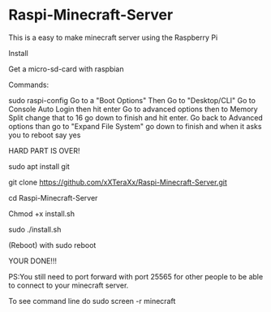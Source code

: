 # Raspi-Minecraft-Server
This is a easy to make minecraft server using the Raspberry Pi

Install

Get a micro-sd-card with raspbian

Commands:

sudo raspi-config
Go to a "Boot Options" Then Go to "Desktop/CLI"  Go to Console Auto Login then hit enter Go to advanced options then to Memory Split change that to 16 go down to finish and hit enter. Go back to Advanced options than go to "Expand File System" go down to finish and when it asks you to reboot say yes

HARD PART IS OVER!

sudo apt install git

git clone https://github.com/xXTeraXx/Raspi-Minecraft-Server.git

cd Raspi-Minecraft-Server

Chmod +x install.sh

sudo ./install.sh


(Reboot) with sudo reboot

YOUR DONE!!!

PS:You still need to port forward with port 25565 for other people to be able to connect to your minecraft server.


To see command line do sudo screen -r minecraft






